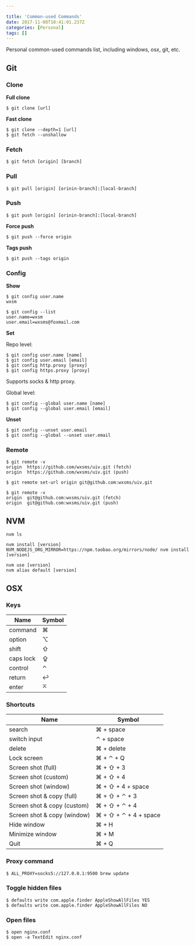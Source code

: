```yaml
---

title: 'Common-used Commands'
date: 2017-11-08T10:41:01.237Z
categories: [Personal]
tags: []
---
```


Personal common-used commands list, including windows, osx, git, etc.

<!-- more -->

## Git

### Clone

**Full clone**

```
$ git clone [url]
```

**Fast clone**

```
$ git clone --depth=1 [url]
$ git fetch --unshallow
```

### Fetch

```
$ git fetch [origin] [branch]
```

### Pull

```
$ git pull [origin] [orinin-branch]:[local-branch]
```

### Push

```
$ git push [origin] [orinin-branch]:[local-branch]
```

**Force push**

```
$ git push --force origin 
```

**Tags push**

```
$ git push --tags origin 
```

### Config

**Show**

```
$ git config user.name
wxsm

$ git config --list
user.name=wxsm
user.email=wxsms@foxmail.com
```

**Set**

Repo level:

```
$ git config user.name [name]
$ git config user.email [email]
$ git config http.proxy [proxy]
$ git config https.proxy [proxy]
```

Supports socks & http proxy.

Global level:

```
$ git config --global user.name [name]
$ git config --global user.email [email]
```

**Unset**

```
$ git config --unset user.email
$ git config --global --unset user.email
```

### Remote

```
$ git remote -v
origin  https://github.com/wxsms/uiv.git (fetch)
origin  https://github.com/wxsms/uiv.git (push)

$ git remote set-url origin git@github.com:wxsms/uiv.git

$ git remote -v
origin  git@github.com:wxsms/uiv.git (fetch)
origin  git@github.com:wxsms/uiv.git (push)
```

## NVM

```
nvm ls

nvm install [version]
NVM_NODEJS_ORG_MIRROR=https://npm.taobao.org/mirrors/node/ nvm install [version]

nvm use [version]
nvm alias default [version]
```

## OSX

### Keys

Name      | Symbol    
-------   | --------
command   | ⌘
option    | ⌥
shift     | ⇧
caps lock | ⇪
control   | ⌃
return    | ↩
enter     | ⌅

### Shortcuts

Name                         | Symbol    
-------                      | --------
search                       | ⌘ + space
switch input                 | ⌃ + space
delete                       | ⌘ + delete
Lock screen                  | ⌘ + ⌃ + Q
Screen shot (full)           | ⌘ + ⇧ + 3
Screen shot (custom)         | ⌘ + ⇧ + 4
Screen shot (window)         | ⌘ + ⇧ + 4 + space
Screen shot & copy (full)    | ⌘ + ⇧ + ⌃ + 3
Screen shot & copy (custom)  | ⌘ + ⇧ + ⌃ + 4
Screen shot & copy (window)  | ⌘ + ⇧ + ⌃ + 4 + space
Hide window                  | ⌘ + H
Minimize window              | ⌘ + M
Quit                         | ⌘ + Q

### Proxy command

```
$ ALL_PROXY=socks5://127.0.0.1:9500 brew update
```

### Toggle hidden files

```
$ defaults write com.apple.finder AppleShowAllFiles YES
$ defaults write com.apple.finder AppleShowAllFiles NO
```

### Open files

```
$ open nginx.conf
$ open -a TextEdit nginx.conf
```


